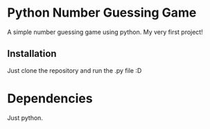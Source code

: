 # Python Number Guessing Game
A simple number guessing game using python. My very first project!

## Installation
Just clone the repository and run the .py file :D

# Dependencies 
Just python.

